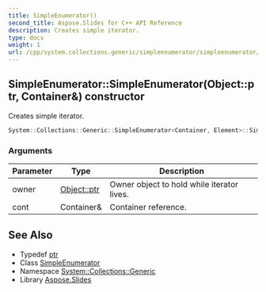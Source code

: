 ```yaml
---
title: SimpleEnumerator()
second_title: Aspose.Slides for C++ API Reference
description: Creates simple iterator.
type: docs
weight: 1
url: /cpp/system.collections.generic/simpleenumerator/simpleenumerator/
---
```

## SimpleEnumerator::SimpleEnumerator(Object::ptr, Container\&) constructor


Creates simple iterator.

```cpp
System::Collections::Generic::SimpleEnumerator<Container, Element>::SimpleEnumerator(Object::ptr owner, Container &cont)
```


### Arguments

| Parameter | Type | Description |
| --- | --- | --- |
| owner | [Object::ptr](../../../system/object/ptr/) | Owner object to hold while iterator lives. |
| cont | Container\& | Container reference. |

## See Also

* Typedef [ptr](../../system/object/ptr/)
* Class [SimpleEnumerator](./)
* Namespace [System::Collections::Generic](../)
* Library [Aspose.Slides](../../)